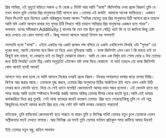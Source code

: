 ---
---
প্রিয় সামিরা,
এই মুহুর্তে ঘড়িতে সকাল ৬ টা বেজে ৫ মিনিট আর আমি "ভাষা" জিনিসটার ওপর প্রচন্ড বিরক্ত! তুমি যে তখন বললে তুমি তোমার প্রিয় মানুষদের চিঠি আগলে রাখ ।তোমার এই কথাটা  আমাকে অনেক ভাবিয়েছে। একজন নিরস সিএসই ছাত্র হিসেবে একটা পরিকল্পনা মাথায় আসল "সামিরা যেহেতু তার প্রিয় মানুষদের চিঠি আগলে রাখে তাহলে আমি যদি একটা আগলে রাখার মত সুন্দর চিঠি লিখতে পারি তাহলে সামিরার প্রিয় মানুষদের একজন হতে পারব"। ভাবলাম  মনের সমীকরনে Additivity ( বাংলায় কি যেন নাম ছিল ভুলে গেছি) খাটে কি না তা জানিনা কিন্তু চেষ্টা করে দেখতে তো কোন সমস্যা নাই। কিন্তু সমস্যা আসলে আছে! বিশাল বড় সমস্যা!!

সমস্যাটা হলো "ভাষা"। এইযে একটার পর একটা র‍্যান্ডম শব্দ বসিয়ে যে একটা এবমিনেশন লিখছি এটা "সুন্দর" তো দুরের কথা, আদৌ বোধগম্য হবে কিনা তা নিয়ে এখন দুশ্চিন্তায় আছি । ভাষা জিনিসটা এমন কেন ! কি বলতে চাই তা কিছুই বলা যায়না, যা বোঝাতে চাই তা কিছুই বোঝানো যায়না। আমি যে কেন এক নির্ঘুম রাত শেষে ভোর ৬ টায় তোমার জন্য চিঠি লিখছি! এতটা তীব্র একটা অনুভুতি! এটাকেও যদি ভাষা দিয়ে বোঝানো  না যায়! তাহলে তো ভাষা জিনিসটা ষোল আনাই ব্যার্থ! অযথা!

আসলে সত্য কথা হলো যে আমি আসলে নিজের ওপরই প্রচন্ড বিরক্ত। নিজের অপারগতা ভাষার ঘাড়ে চাপায় দিচ্ছি। কিইবা আর করার আছে। তোমাকে মুগ্ধ করবে, তোমার প্রিয় মানুষদের চিঠির আর্কাইভে ঠাই পাবে এমন একটা চিঠি লেখার জন্য ফোনটা হাতে  নিয়ে যে সেই ধ্যানে বসেছি! কোনভাবেই আমার দাড়া সম্ভব হলোনা। এই ফোনটা হাতে যত সময় যাচ্ছে আমি ততটা স্পষ্টভাবে উপলব্ধি করছি আমার অস্তিত্ব তোমার দীগন্ত থেকে কতটা দূরে।আমি যেই ভাষার কার্যকারিতা নিয়ে প্রশ্ন তুলছি  সেই ভাষা ব্যাবহার করেই কতজন তোমার  প্রিয় হতে পেরেছে!কিন্তু তুমি যে এই অল্প কিছুদিনের মধ্যেই আমার কতটা প্রিয় হয়ে গেছ সেটা যদি আমি ভাষায় বোঝাতে পারতাম!

যাইহোক, তুমি হামিংবার্ড কোনভাবেই হতে পারতে না কারন তুমি ত ফিনিক্স পাখি! তোমার নতুন চুলে তোমাকে তেমন অগ্নীকন্যার মতই দেখতে লাগছে। আর ফিনিক্স এর মতই তুমি তোমার বর্তমান প্রতিকুল সময় কাটিয়ে আবার উড়বা!

ইতি তোমার নতুন বন্ধু,
রাত্তিন সাদমান
